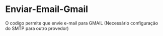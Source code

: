 # Enviar-Email-Gmail
O codigo permite que envie e-mail para GMAIL (Necessário configuração do SMTP para outro provedor)
